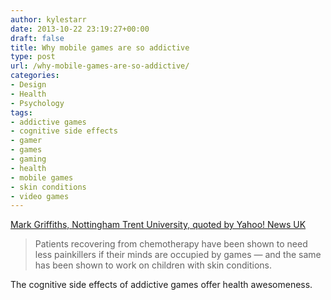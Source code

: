 ```yaml
---
author: kylestarr
date: 2013-10-22 23:19:27+00:00
draft: false
title: Why mobile games are so addictive
type: post
url: /why-mobile-games-are-so-addictive/
categories:
- Design
- Health
- Psychology
tags:
- addictive games
- cognitive side effects
- gamer
- games
- gaming
- health
- mobile games
- skin conditions
- video games
---
```


[Mark Griffiths, Nottingham Trent University, quoted by Yahoo! News UK](https://uk.news.yahoo.com/how-addictive-are-mobile-games--143654713.html?guccounter=1)

> Patients recovering from chemotherapy have been shown to need less painkillers if their minds are occupied by games — and the same has been shown to work on children with skin conditions.

The cognitive side effects of addictive games offer health awesomeness.
